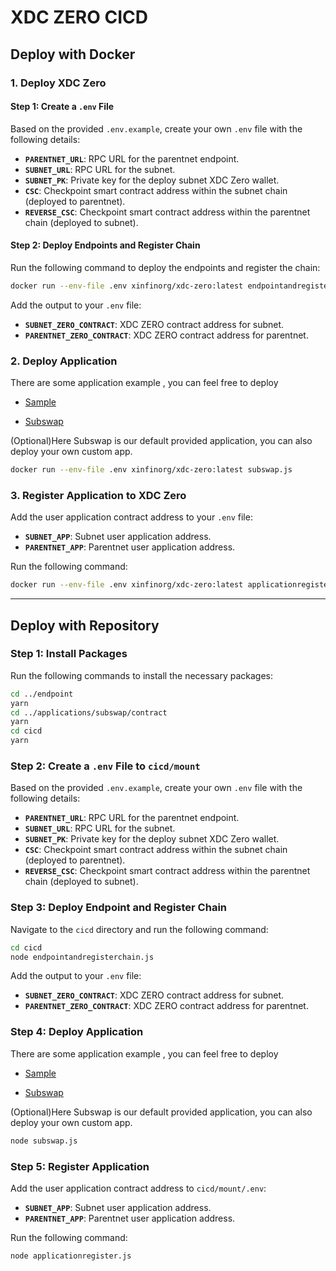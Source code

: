 # XDC ZERO CICD

## Deploy with Docker

### 1. Deploy XDC Zero

#### Step 1: Create a `.env` File

Based on the provided `.env.example`, create your own `.env` file with the following details:

- **`PARENTNET_URL`**: RPC URL for the parentnet endpoint.
- **`SUBNET_URL`**: RPC URL for the subnet.
- **`SUBNET_PK`**: Private key for the deploy subnet XDC Zero wallet.
- **`CSC`**: Checkpoint smart contract address within the subnet chain (deployed to parentnet).
- **`REVERSE_CSC`**: Checkpoint smart contract address within the parentnet chain (deployed to subnet).

#### Step 2: Deploy Endpoints and Register Chain

Run the following command to deploy the endpoints and register the chain:

```sh
docker run --env-file .env xinfinorg/xdc-zero:latest endpointandregisterchain.js
```

Add the output to your `.env` file:

- **`SUBNET_ZERO_CONTRACT`**: XDC ZERO contract address for subnet.
- **`PARENTNET_ZERO_CONTRACT`**: XDC ZERO contract address for parentnet.

### 2. Deploy Application

There are some application example , you can feel free to deploy

- [Sample](../applications/sample/)

- [Subswap](../applications/subswap/)

(Optional)Here Subswap is our default provided application, you can also deploy your own custom app.

```sh
docker run --env-file .env xinfinorg/xdc-zero:latest subswap.js
```

### 3. Register Application to XDC Zero

Add the user application contract address to your `.env` file:

- **`SUBNET_APP`**: Subnet user application address.
- **`PARENTNET_APP`**: Parentnet user application address.

Run the following command:

```sh
docker run --env-file .env xinfinorg/xdc-zero:latest applicationregister.js
```

---

## Deploy with Repository

### Step 1: Install Packages

Run the following commands to install the necessary packages:

```sh
cd ../endpoint
yarn
cd ../applications/subswap/contract
yarn
cd cicd
yarn
```

### Step 2: Create a `.env` File to `cicd/mount`

Based on the provided `.env.example`, create your own `.env` file with the following details:

- **`PARENTNET_URL`**: RPC URL for the parentnet endpoint.
- **`SUBNET_URL`**: RPC URL for the subnet.
- **`SUBNET_PK`**: Private key for the deploy subnet XDC Zero wallet.
- **`CSC`**: Checkpoint smart contract address within the subnet chain (deployed to parentnet).
- **`REVERSE_CSC`**: Checkpoint smart contract address within the parentnet chain (deployed to subnet).

### Step 3: Deploy Endpoint and Register Chain

Navigate to the `cicd` directory and run the following command:

```sh
cd cicd
node endpointandregisterchain.js
```

Add the output to your `.env` file:

- **`SUBNET_ZERO_CONTRACT`**: XDC ZERO contract address for subnet.
- **`PARENTNET_ZERO_CONTRACT`**: XDC ZERO contract address for parentnet.

### Step 4: Deploy Application

There are some application example , you can feel free to deploy

- [Sample](../applications/sample/)

- [Subswap](../applications/subswap/)

(Optional)Here Subswap is our default provided application, you can also deploy your own custom app.

```sh
node subswap.js
```

### Step 5: Register Application

Add the user application contract address to `cicd/mount/.env`:

- **`SUBNET_APP`**: Subnet user application address.
- **`PARENTNET_APP`**: Parentnet user application address.

Run the following command:

```sh
node applicationregister.js
```
